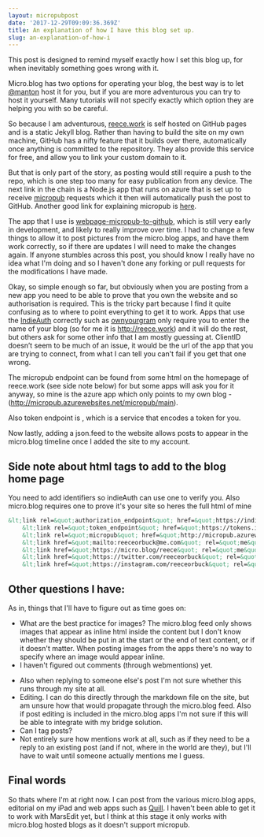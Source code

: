 ```yaml
---
layout: micropubpost
date: '2017-12-29T09:09:36.369Z'
title: An explanation of how I have this blog set up.
slug: an-explanation-of-how-i
---
```

This post is designed to remind myself exactly how I set this blog up, for when inevitably something goes wrong with it.

Micro.blog has two options for operating your blog, the best way is to let [@manton](http://manton.micro.blog) host it for you, but if you are more adventurous you can try to host it yourself. Many tutorials will not specify exactly which option they are helping you with so be careful.

So because I am adventurous, [reece.work](http://reece.work) is self hosted on GitHub pages and is a static Jekyll blog. Rather than having to build the site on my own machine, GitHub has a nifty feature that it builds over there, automatically once anything is committed to the repository. They also provide this service for free, and allow you to link your custom domain to it.

But that is only part of the story, as posting would still require a push to the repo, which is one step too many for easy publication from any device. The next link in the chain is a Node.js app that runs on azure that is set up to receive [micropub](https://www.w3.org/TR/micropub/) requests which it then will automatically push the post to GitHub. Another good link for explaining micropub is [here](https://indieweb.org/Micropub).

The app that I use is [webpage-micropub-to-github](https://github.com/voxpelli/webpage-micropub-to-github), which is still very early in development, and likely to really improve over time. I had to change a few things to allow it to post pictures from the micro.blog apps, and have them work correctly, so if there are updates I will need to make the changes again. If anyone stumbles across this post, you should know I really have no idea what I&#39;m doing and so I haven&#39;t done any forking or pull requests for the modifications I have made.

Okay, so simple enough so far, but obviously when you are posting from a new app you need to be able to prove that you own the website and so authorisation is required. This is the tricky part because I find it quite confusing as to where to point everything to get it to work. Apps that use the [IndieAuth](https://indieweb.org/IndieAuth) correctly such as [ownyourgram](http://ownyourgram.com) only require you to enter the name of your blog (so for me it is http://reece.work) and it will do the rest, but others ask for some other info that I am mostly guessing at. ClientID doesn’t seem to be much of an issue, it would be the url of the app that you are trying to connect, from what I can tell you can&#39;t fail if you get that one wrong. 

The micropub endpoint can be found from some html on the homepage of reece.work (see side note below) for but some apps will ask you for it anyway, so mine is the azure app which only points to my own blog - (http://micropub.azurewebsites.net/micropub/main).

Also token endpoint is [](https://tokens.indieauth.com/token), which is a service that encodes a token for you.

Now lastly, adding a json.feed to the website allows posts to appear in the micro.blog timeline once I added the site to my account.

## Side note about html tags to add to the blog home page
You need to add identifiers so indieAuth can use one to verify you. Also micro.blog requires one to prove it&#39;s your site so heres the full html of mine

```html
&lt;link rel=&quot;authorization_endpoint&quot; href=&quot;https://indieauth.com/auth&quot;&gt;
    &lt;link rel=&quot;token_endpoint&quot; href=&quot;https://tokens.indieauth.com/token&quot;&gt;
    &lt;link rel=&quot;micropub&quot; href=&quot;http://micropub.azurewebsites.net/micropub/main&quot;&gt;
    &lt;link href=&quot;mailto:reeceorbuck@me.com&quot; rel=&quot;me&quot; /&gt;
    &lt;link href=&quot;https://micro.blog/reece&quot; rel=&quot;me&quot; /&gt;
    &lt;link href=&quot;https://twitter.com/reeceorbuck&quot; rel=&quot;me&quot; /&gt;
    &lt;link href=&quot;https://instagram.com/reeceorbuck&quot; rel=&quot;me&quot; /&gt;
```

## Other questions I have: 
As in, things that I&#39;ll have to figure out as time goes on:

+ What are the best practice for images? The micro.blog feed only shows images that appear as inline html inside the content but I don&#39;t know whether they should be put in at the start or the end of text content, or if it doesn&#39;t matter. When posting images from the apps there&#39;s no way to specify where an image would appear inline.
+ I haven&#39;t figured out comments (through webmentions) yet. 
* Also when replying to someone else&#39;s post I&#39;m not sure whether this runs through my site at all.
* Editing. I can do this directly through the markdown file on the site, but am unsure how that would propagate through the micro.blog feed. Also if post editing is included in the micro.blog apps I&#39;m not sure if this will be able to integrate with my bridge solution.
* Can I tag posts?
* Not entirely sure how mentions work at all, such as if they need to be a reply to an existing post (and if not, where in the world are they), but I&#39;ll have to wait until someone actually mentions me I guess.

## Final words
So thats where I&#39;m at right now. I can post from the various micro.blog apps, editorial on my iPad and web apps such as [Quill](https://quill.p3k.io). I haven&#39;t been able to get it to work with MarsEdit yet, but I think at this stage it only works with micro.blog hosted blogs as it doesn&#39;t support micropub.



